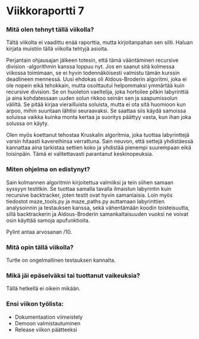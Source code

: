 # Viikkoraportti 7

### Mitä olen tehnyt tällä viikolla?

Tältä viikolta ei vaadittu enää raporttia, mutta kirjoitanpahan sen silti. Haluan kirjata muistiin tällä viikolla tehtyjä asioita.

Perjantain ohjausajan jälkeen totesin, että tämä vääntäminen recursive division -algorithmin kanssa loppuu nyt. Jos en saanut sitä kolmessa viikossa toimimaan, se ei hyvin todennäköisesti valmistu tämän kurssin deadlineen mennessä. Uusi ehdokas oli Aldous-Broderin algoritmi, joka ei ole nopein eikä tehokkain, mutta osoittautui helpommaksi ymmärtää kuin recursive division. Se on huoleton vaeltelija, joka hortoilee pitkin labyrinttiä ja aina kohdatessaan uuden solun rikkoo seinän sen ja saapumissolun väliltä. Se pitää kirjaa vierailluista soluista, mutta ei ota sitä huomioon kun arpoo, mihin suuntaan lähtisi seuraavaksi. Se saattaa siis käydä samoissa soluissa vaikka kuinka monta kertaa ja suoritys päättyy vasta, kun ihan joka solussa on käyty.

Olen myös koettanut tehostaa Kruskalin algoritmia, joka tuottaa labyrinttejä varsin hitaasti kavereihinsa verrattuna. Sain neuvon, että settejä yhdistäessä kannattaa aina tarkistaa settien koko ja yhdistää pienempi suurempaan eikä toisinpäin. Tämä ei valitettavasti parantanut keskinopeuksia.

### Miten ohjelma on edistynyt?

Sain kolmannen algoritmin kirjoitettua valmiiksi ja tein siihen samaan syssyyn testitkin. Se tuottaa samalla tavalla ilmaistun labyrintin kuin recursive backtracker, joten testit ovat hyvin samanlaisia. Loin myös tiedostot maze_tools.py ja maze_paths.py auttamaan labyrinttien analysoinnin ja testauksen kanssa, sekä vähentämään koodin toisteisuutta, sillä backtrackerin ja Aldous-Broderin samankaltaisuuden vuoksi ne voivat osin käyttää samoja apufunktioita.

Pylint antaa arvosanan /10.


### Mitä opin tällä viikolla?

Turtle on ongelmallinen testauksen kannalta.


### Mikä jäi epäselväksi tai tuottanut vaikeuksia? 

Tällä hetkellä ei oikein mikään.


### Ensi viikon työlista:

- Dokumentaation viimeistely
- Demoon valmistautuminen
- Release viikon päätteeksi
